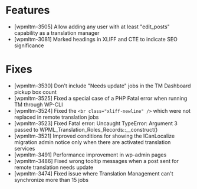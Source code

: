 # Features
* [wpmltm-3505] Allow adding any user with at least "edit_posts" capability as a translation manager
* [wpmltm-3081] Marked headings in XLIFF and CTE to indicate SEO significance

# Fixes
* [wpmltm-3530] Don't include "Needs update" jobs in the TM Dashboard pickup box count
* [wpmltm-3525] Fixed a special case of a PHP Fatal error when running TM through WP-CLI
* [wpmltm-3524] Fixed the `<br class="xliff-newline" />` which were not replaced in remote translation jobs
* [wpmltm-3523] Fixed Fatal error: Uncaught TypeError: Argument 3 passed to WPML_Translation_Roles_Records::__construct()
* [wpmltm-3521] Improved conditions for showing the ICanLocalize migration admin notice only when there are activated translation services
* [wpmltm-3491] Performance improvement in wp-admin pages
* [wpmltm-3486] Fixed wrong tooltip messages when a post sent for remote translation needs update
* [wpmltm-3474] Fixed issue where Translation Management can't synchronize more than 15 jobs